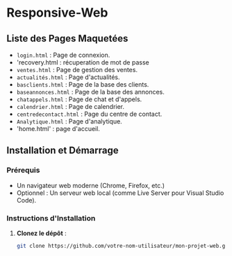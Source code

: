 # Responsive-Web

## Liste des Pages Maquetées

- `login.html` : Page de connexion.
- 'recovery.html : récuperation de mot de passe
- `ventes.html` : Page de gestion des ventes.
- `actualités.html` : Page d'actualités.
- `basclients.html` : Page de la base des clients.
- `baseannonces.html` : Page de la base des annonces.
- `chatappels.html` : Page de chat et d'appels.
- `calendrier.html` : Page de calendrier.
- `centredecontact.html` : Page du centre de contact.
- `Analytique.html` : Page d'analytique.
- 'home.html' : page d'accueil.

## Installation et Démarrage

### Prérequis

- Un navigateur web moderne (Chrome, Firefox, etc.)
- Optionnel : Un serveur web local (comme Live Server pour Visual Studio Code).

### Instructions d'Installation

1. **Clonez le dépôt** :
   ```bash
   git clone https://github.com/votre-nom-utilisateur/mon-projet-web.git
